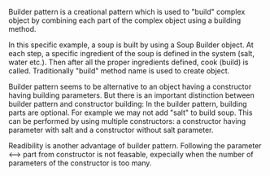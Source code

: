Builder pattern is a creational pattern which is used to "build" complex object by combining each part of the complex object using a building method.

In this specific example, a soup is built by using a Soup Builder object. At each step, a specific ingredient of the soup is defined in the system (salt, water etc.). Then after all the proper ingredients defined, cook (build) is called. Traditionally "build" method name is used to create object.

Builder pattern seems to be alternative to an object having a constructor having building parameters. But there is an important distinction between builder pattern and constructor building: In the builder pattern, building parts are optional. For example we may not add "salt" to build soup. This can be performed by using multiple constructors: a constructor having parameter with salt and a constructor without salt parameter.

Readibility is another advantage of builder pattern. Following the parameter <--> part from constructor is not feasable, expecially when the number of parameters of the constructor is too many.